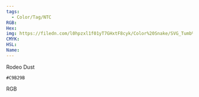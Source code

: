 ```yaml
---
tags:
  - Color/Tag/NTC
RGB:
Hex:
img: https://filedn.com/l0hpzxl1f01yT7GHxtF8cyk/Color%20Snake/SVG_Tumb%20Mass%20No%20Name/C9B29B.svg
CMYK:
HSL:
Name:
---
```

Rodeo Dust
```palette
#C9B29B
```
RGB
